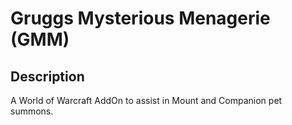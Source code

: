 # Gruggs Mysterious Menagerie (GMM)

## Description

A World of Warcraft AddOn to assist in Mount and Companion pet summons.
